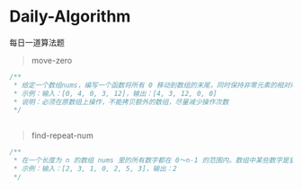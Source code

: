 # Daily-Algorithm
每日一道算法题

> move-zero

```js
/**
 * 给定一个数组nums，编写一个函数将所有 0 移动到数组的末尾，同时保持非零元素的相对顺序。
 * 示例：输入：[0, 4, 0, 3, 12]，输出：[4, 3, 12, 0, 0]
 * 说明：必须在原数组上操作，不能拷贝额外的数组，尽量减少操作次数
 */
 
```

> find-repeat-num
```js
/**
 * 在一个长度为 n 的数组 nums 里的所有数字都在 0～n-1 的范围内。数组中某些数字是重复的，但不知道有几个数字重复了，也不知道每个数字重复了几次。请找出数组中任意一个重复的数字。
 * 示例：输入：[2, 3, 1, 0, 2, 5, 3]，输出：2
 */
```
